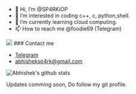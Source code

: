 - 👋 Hi, I’m @SP4RKiOP
- 👀 I’m interested in coding c++, c, python,shell.
- 🌱 I’m currently learning cloud computing.
- 📫 How to reach me @foodie69 (Telegram)
<img src="https://visitor-badge.laobi.icu/badge?page_id=SP4RKiOP" />
### Contact me

- [Telegram](https://t.me/foodie69)
- <abhisheksp4rk@gmail.com>

![Abhishek's github stats](https://github-readme-stats-xi-nine.vercel.app/api?username=SP4RKiOP&show_icons=true&theme=dark&count_private=true)


Updates comming soon, Do follow my git profile.
